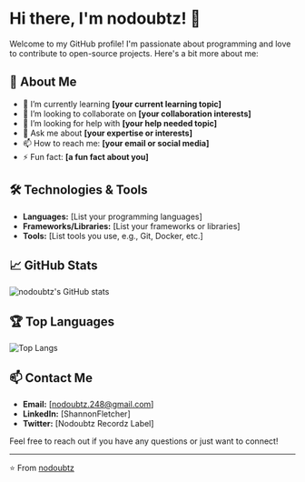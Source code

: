 # Hi there, I'm nodoubtz! 👋

Welcome to my GitHub profile! I'm passionate about programming and love to contribute to open-source projects. Here's a bit more about me:

## 🚀 About Me

- 🌱 I’m currently learning **[your current learning topic]**
- 👯 I’m looking to collaborate on **[your collaboration interests]**
- 🤔 I’m looking for help with **[your help needed topic]**
- 💬 Ask me about **[your expertise or interests]**
- 📫 How to reach me: **[your email or social media]**
- ⚡ Fun fact: **[a fun fact about you]**

## 🛠️ Technologies & Tools

- **Languages:** [List your programming languages]
- **Frameworks/Libraries:** [List your frameworks or libraries]
- **Tools:** [List tools you use, e.g., Git, Docker, etc.]

## 📈 GitHub Stats

![nodoubtz's GitHub stats](https://github-readme-stats.vercel.app/api?username=nodoubtz&show_icons=true&theme=radical)

## 🏆 Top Languages

![Top Langs](https://github-readme-stats.vercel.app/api/top-langs/?username=nodoubtz&layout=compact&theme=radical)

## 📫 Contact Me

- **Email:** [nodoubtz.248@gmail.com]
- **LinkedIn:** [ShannonFletcher]
- **Twitter:** [Nodoubtz Recordz Label]

Feel free to reach out if you have any questions or just want to connect!

---

⭐️ From [nodoubtz](https://github.com/nodoubtz)

